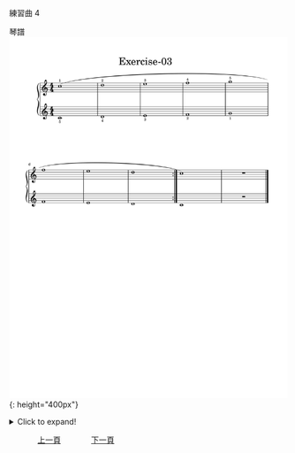 ﻿---
---
練習曲 4

琴譜
![練習曲 3 琴譜](/assets/Piano/Exercise-03.svg){: height="400px"}

<details>
  <summary>Click to expand!</summary>
<ol>
<iframe width="560" height="315" src="https://www.youtube.com/embed/tchpSCkFdo0" title="練習曲 3" frameborder="0" allow="accelerometer; autoplay; clipboard-write; encrypted-media; gyroscope; picture-in-picture; web-share" allowfullscreen></iframe>

</ol>
</details>

&nbsp;&nbsp;&nbsp;&nbsp;&nbsp;&nbsp;&nbsp;&nbsp;&nbsp;&nbsp;&nbsp;&nbsp;
[上一頁](Practice03)
&nbsp;&nbsp;&nbsp;&nbsp;&nbsp;&nbsp;&nbsp;&nbsp;&nbsp;&nbsp;&nbsp;&nbsp;
[下一頁](Practice05)






